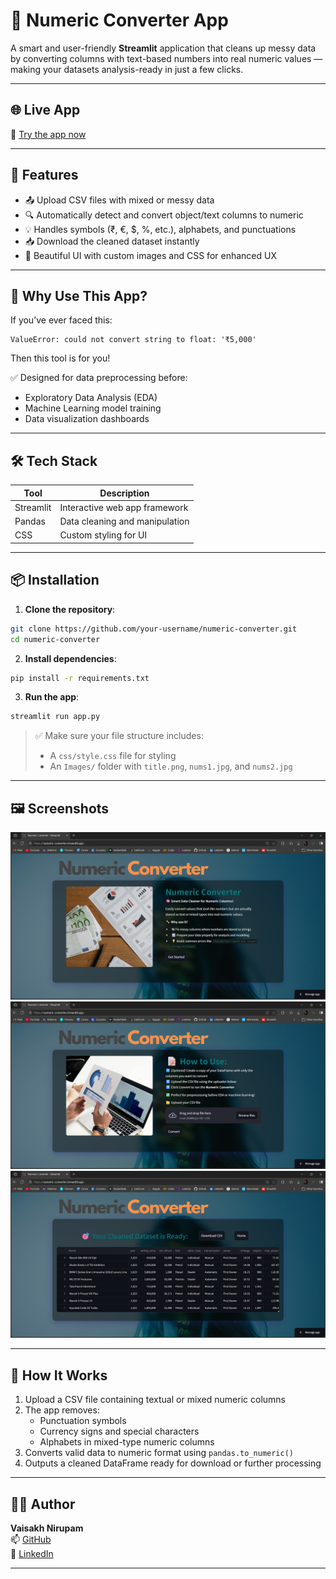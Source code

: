 # 🔢 Numeric Converter App

A smart and user-friendly **Streamlit** application that cleans up messy data by converting columns with text-based numbers into real numeric values — making your datasets analysis-ready in just a few clicks.

---

## 🌐 Live App

🔗 [Try the app now](https://numeric-converter.streamlit.app/)

---

## 🚀 Features

- 📤 Upload CSV files with mixed or messy data  
- 🔍 Automatically detect and convert object/text columns to numeric  
- 💡 Handles symbols (₹, €, $, %, etc.), alphabets, and punctuations  
- 📥 Download the cleaned dataset instantly  
- 🎨 Beautiful UI with custom images and CSS for enhanced UX  

---

## 🌟 Why Use This App?

If you’ve ever faced this:

```
ValueError: could not convert string to float: '₹5,000'
```

Then this tool is for you!

✅ Designed for data preprocessing before:

- Exploratory Data Analysis (EDA)  
- Machine Learning model training  
- Data visualization dashboards  

---

## 🛠️ Tech Stack

| Tool      | Description                    |
|-----------|--------------------------------|
| Streamlit | Interactive web app framework  |
| Pandas    | Data cleaning and manipulation |
| CSS       | Custom styling for UI          |

---

## 📦 Installation

1. **Clone the repository**:

```bash
git clone https://github.com/your-username/numeric-converter.git
cd numeric-converter
```

2. **Install dependencies**:

```bash
pip install -r requirements.txt
```

3. **Run the app**:

```bash
streamlit run app.py
```

> ✅ Make sure your file structure includes:
> - A `css/style.css` file for styling  
> - An `Images/` folder with `title.png`, `nums1.jpg`, and `nums2.jpg`

---

## 🖼️ Screenshots

![Home Page](Images/Demo1_Home.png)  
![How To Use](Images/Demo2_Howto.png)
![Result Page](Images/Demo3_Result.png)

---

## 🧠 How It Works

1. Upload a CSV file containing textual or mixed numeric columns  
2. The app removes:
   - Punctuation symbols  
   - Currency signs and special characters  
   - Alphabets in mixed-type numeric columns  
3. Converts valid data to numeric format using `pandas.to_numeric()`  
4. Outputs a cleaned DataFrame ready for download or further processing  

---

## 👨‍💻 Author

**Vaisakh Nirupam**  
📫 [GitHub](https://github.com/Vaisakh-Nirupam)  
🔗 [LinkedIn](https://www.linkedin.com/in/vaisakh-nirupam)

---